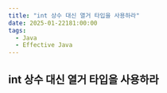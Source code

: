 ```yaml
---
title: "int 상수 대신 열거 타입을 사용하라"
date: 2025-01-22181:00:00
tags: 
  - Java
  - Effective Java
---
```


## int 상수 대신 열거 타입을 사용하라